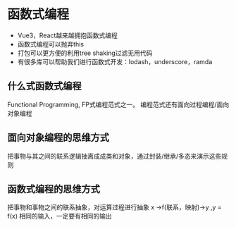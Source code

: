 # 函数式编程
+ Vue3，React越来越拥抱函数式编程
+ 函数式编程可以抛弃this
+ 打包可以更方便的利用tree shaking过滤无用代码
+ 有很多库可以帮助我们进行函数式开发：lodash，underscore，ramda

## 什么式函数式编程
Functional Programming, FP式编程范式之一。
编程范式还有面向过程编程/面向对象编程

## 面向对象编程的思维方式
把事物与其之间的联系逻辑抽离成成类和对象，通过封装/继承/多态来演示这些规则

## 函数式编程的思维方式
把事物和事物之间的联系抽象，对运算过程进行抽象
x ->f(联系，映射)->y  ,y = f(x)
相同的输入，一定要有相同的输出